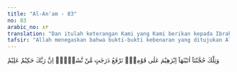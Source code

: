 ```yaml
---
title: "Al-An'am - 83"
no: 83
arabic_no: ٨٣
translation: "Dan itulah keterangan Kami yang Kami berikan kepada Ibrahim untuk menghadapi kaumnya. Kami tinggikan derajat siapa yang Kami kehendaki. Sesungguhnya Tuhanmu Mahabijaksana, Maha Mengetahui."
tafsir: "Allah menegaskan bahwa bukti-bukti kebenaran yang ditujukan Allah kepada Ibrahim dengan maksud agar kaumnya dapat menggunakan pikirannya untuk dapat menilai kebenaran bukti-bukti itu dan menerimanya dengan sepenuh hati, sehingga mereka meninggalkan kemusyrikan, berpindah kepada agama tauhid yang memang sesuai dengan fitrah. \n\nUntuk menarik minat kaumnya agar kembali kepada agama tauhid dan sebagai hiburan terhadap perjuangan Nabi Ibrahim, Allah menjanjikan bahwa Allah akan mengangkat derajat hamba-hamba yang dikehendaki-Nya beberapa derajat, dalam bidang ilmu pengetahuan dan hikmah atau kearifan dan derajat yang diperoleh Nabi Ibrahim adalah kemampuan memberikan hujjah, kemampuan memimpin dan bertindak bijaksana. Kesemuanya adalah derajat kesempurnaan. Selain itu, ia juga diberi derajat kenabian dan kerasulan yang merupakan derajat tertinggi yang dapat dicapai manusia. Hal ini sesuai dengan firman Allah:\n\nRasul-rasul itu Kami lebihkan sebagian mereka dari sebagian yang lain. Di antara mereka ada yang (langsung) Allah berfirman dengannya dan sebagian lagi ada yang ditinggikan-Nya beberapa derajat. (al-Baqarah/2: 253) \n\nPada akhir ayat ini Allah menegaskan bahwa Dia Mahabijaksana dalam mengangkat atau menjatuhkan derajat seseorang. Dia juga Maha Mengetahui keadaan orang yang berhak menerima derajat itu."
---
```

وَتِلْكَ حُجَّتُنَآ اٰتَيْنٰهَآ اِبْرٰهِيْمَ عَلٰى قَوْمِهٖۗ نَرْفَعُ دَرَجٰتٍ مَّنْ نَّشَاۤءُۗ اِنَّ رَبَّكَ حَكِيْمٌ عَلِيْمٌ 